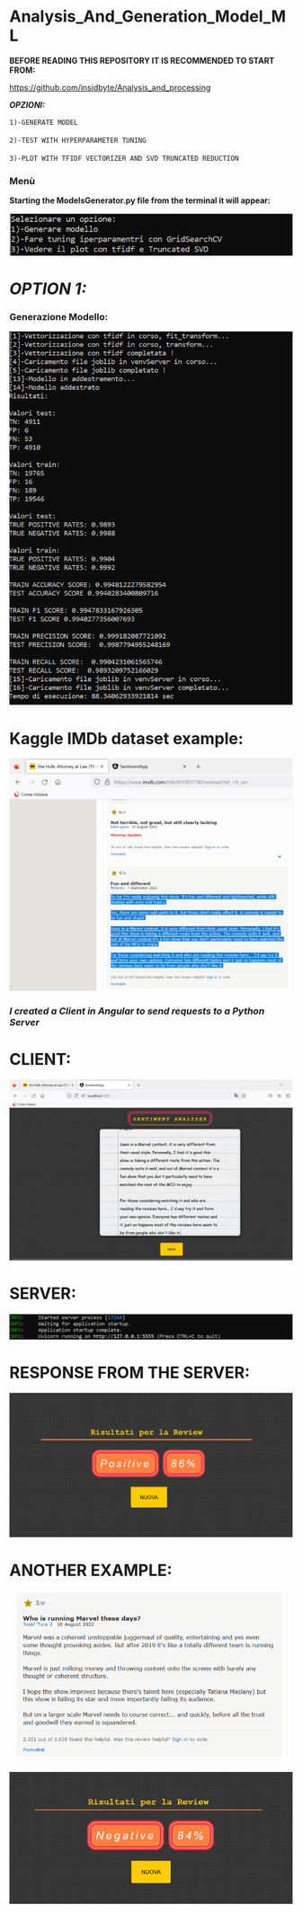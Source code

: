 # Analysis_And_Generation_Model_ML

__BEFORE READING THIS REPOSITORY IT IS RECOMMENDED TO START FROM:__

https://github.com/insidbyte/Analysis_and_processing

___OPZIONI:___
 
    1)-GENERATE MODEL

    2)-TEST WITH HYPERPARAMETER TUNING

    3)-PLOT WITH TFIDF VECTORIZER AND SVD TRUNCATED REDUCTION

### Menù

__Starting the ModelsGenerator.py file from the terminal it will appear:__

![Screenshot](myScripts/OUTPUTS/menu.png)

#  ___OPTION 1:___
### Generazione Modello:

![Screenshot](myScripts/OUTPUTS/generator.png)

# Kaggle IMDb dataset example:

![Screenshot](myScripts/OUTPUTS/prova.png)

### ***I created a Client in Angular to send requests to a Python Server*** 

# CLIENT: 

![Screenshot](myScripts/OUTPUTS/client.png)

# SERVER:

![Screenshot](myScripts/OUTPUTS/server.png)

# RESPONSE FROM THE SERVER:

![Screenshot](myScripts/OUTPUTS/response.png)

# ANOTHER EXAMPLE:

![Screenshot](myScripts/OUTPUTS/prova2.png)

![Screenshot](myScripts/OUTPUTS/response2.png)
